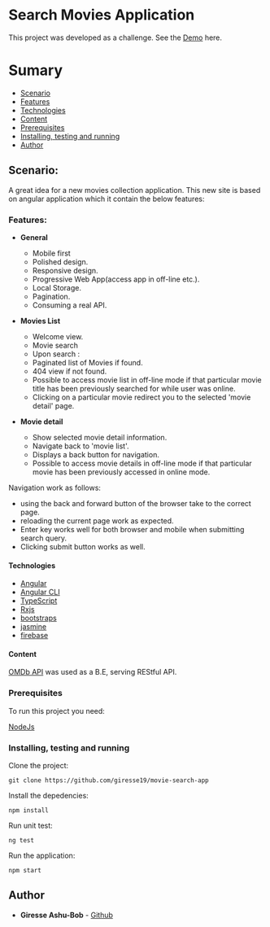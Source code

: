 # Search Movies Application

This project was developed as a challenge.
See the [Demo](https://ng8-search-movie-app.firebaseapp.com/) here.

# Sumary

- [Scenario](#scenario)
- [Features](#features)
- [Technologies](#technologies)
- [Content](#content)
- [Prerequisites](#prerequisites)
- [Installing, testing and running](#installing-testing-and-running)
- [Author](#author)

## Scenario:

A great idea for a new movies collection application. This new site is based on angular application which it contain the below features:

### Features:

- **General**
  - Mobile first
  - Polished design.
  - Responsive design.
  - Progressive Web App(access app in off-line etc.).
  - Local Storage.
  - Pagination.
  - Consuming a real API.  

- **Movies List**
  - Welcome view.
  - Movie search
  - Upon search : 
  - Paginated list of Movies if found.
  - 404  view if not found.
  - Possible to access movie list in off-line mode if that particular movie title has been previously searched for  while user was online.
  - Clicking on a particular movie redirect you to the selected &#39;movie detail&#39; page.

- **Movie detail**
  - Show selected movie detail information.
  - Navigate back to &#39;movie list&#39;.
  - Displays a back button for navigation.
  - Possible to access movie details in off-line mode if that particular movie has been previously accessed in online mode.

Navigation work as follows:
  * using the back and forward button of the browser take to the correct page.
  * reloading the current page work as expected.
  * Enter key  works well for both browser and mobile when submitting search query.
  * Clicking submit button works as well.
  


#### Technologies

- [Angular](https://angular.io/)
- [Angular CLI](https://cli.angular.io/)
- [TypeScript](https://www.typescriptlang.org/)
- [Rxjs](https://github.com/ReactiveX/rxjs)
- [bootstraps](https://github.com/twbs/bootstrap)
- [jasmine](https://github.com/jasmine/jasmine)
- [firebase](https://github.com/firebase/)


#### Content

[OMDb API](http://www.omdbapi.com/#top) was used as a B.E, serving REStful API.

### Prerequisites

To run this project you need:

[NodeJs](https://nodejs.org/en/download/)

### Installing, testing and running

Clone the project:

```
git clone https://github.com/giresse19/movie-search-app
```

Install the depedencies:

```
npm install
```

Run unit test:

```
ng test
```

Run the application:

```
npm start
```

## Author

* **Giresse Ashu-Bob** - [Github](https://github.com/giresse19)
